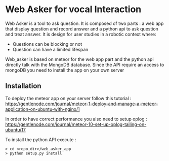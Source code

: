 Web Asker for vocal Interaction
=========

Web Asker is a tool to ask question. It is composed of two parts : a web app that display question and record answer and a python api to ask question and treat answer. It is design for user studies in a robotic context where:
 - Questions can be blocking or not
 - Question can have a limited lifespan

Web_asker is based on meteor for the web app part and the python api directly talk with the MongoDB database. Since the API require an access to mongoDB you need to install the app on your own server

Installation
------------

To deploy the meteor app on your server follow this tutorial : https://gentlenode.com/journal/meteor-1-deploy-and-manage-a-meteor-application-on-ubuntu-with-nginx/1

In order to have correct performance you also need to setup oplog : https://gentlenode.com/journal/meteor-10-set-up-oplog-tailing-on-ubuntu/17

To install the python API execute :
```
> cd <repo_dir>/web_asker_app
> python setup.py install
```
